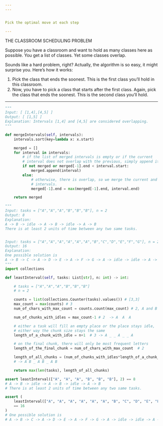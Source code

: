 ```yaml
---
---


Pick the optimal move at each step

---
```


THE CLASSROOM SCHEDULING PROBLEM

Suppose you have a classroom and want to hold as many classes here as possible. You get a list of classes. Yet some classes overlap.

Sounds like a hard problem, right? Actually, the algorithm is so easy, it might surprise you. Here’s how it works:

1. Pick the class that ends the soonest. This is the first class you’ll hold in this classroom.
2. Now, you have to pick a class that starts after the first class. Again, pick the class that ends the soonest. This is the second class you’ll hold.

---


```python
"""
Input: [ [1,4],[4,5] ]
Output: [ [1,5] ]
Explanation: Intervals [1,4] and [4,5] are considered overlapping.
"""

def mergeIntervals(self, intervals):
    intervals.sort(key=lambda x: x.start)

    merged = []
    for interval in intervals:
        # if the list of merged intervals is empty or if the current
        # interval does not overlap with the previous, simply append it.
        if not merged or merged[-1].end < interval.start:
            merged.append(interval)
        else:
            # otherwise, there is overlap, so we merge the current and previous
            # intervals.
            merged[-1].end = max(merged[-1].end, interval.end)

    return merged
```

```python
"""
Input: tasks = ["A","A","A","B","B","B"], n = 2
Output: 8
Explanation: 
A -> B -> idle -> A -> B -> idle -> A -> B
There is at least 2 units of time between any two same tasks.


Input: tasks = ["A","A","A","A","A","A","B","C","D","E","F","G"], n = 2
Output: 16
Explanation: 
One possible solution is
A -> B -> C -> A -> D -> E -> A -> F -> G -> A -> idle -> idle -> A -> idle -> idle -> A
"""
import collections 

def leastInterval(self, tasks: List[str], n: int) -> int:        

    # tasks = ["A","A","A","B","B","B"]
    # n = 2 

    counts = list(collections.Counter(tasks).values()) # [3,3]
    max_count = max(counts) # 3
    num_of_chars_with_max_count = counts.count(max_count) # 2, A and B

    num_of_chunks_with_idles = max_count-1 # 2  -> A  A  A

    # either a task will fill an empty place or the place stays idle, 
    # either way the chunk size stays the same  
    length_of_a_chunk_with_idle = n+1  # 3 -> A _ _ A _ _ A 

    # on the final chunk, there will only be most frequent letters 
    length_of_the_final_chunk = num_of_chars_with_max_count  # 2  

    length_of_all_chunks = (num_of_chunks_with_idles*length_of_a_chunk_with_idle) + length_of_the_final_chunk # 2*3 + 2 = 8 
    # -> A B _ A B _ A B 

    return max(len(tasks), length_of_all_chunks)

assert leastInterval(["A", "A", "A", "B", "B", "B"], 2) == 8
# A -> B -> idle -> A -> B -> idle -> A -> B
# There is at least 2 units of time between any two same tasks.

assert (
    leastInterval(["A", "A", "A", "A", "A", "A", "B", "C", "D", "E", "F", "G"], n=2)
    == 16
)
# One possible solution is
# A -> B -> C -> A -> D -> E -> A -> F -> G -> A -> idle -> idle -> A -> idle -> idle -> A

```